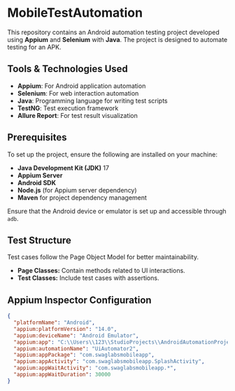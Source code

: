 # MobileTestAutomation

This repository contains an Android automation testing project developed using **Appium** and **Selenium** with **Java**. The project is designed to automate testing for an APK.

## Tools & Technologies Used

- **Appium**: For Android application automation
- **Selenium**: For web interaction automation
- **Java**: Programming language for writing test scripts
- **TestNG**: Test execution framework
- **Allure Report**: For test result visualization

## Prerequisites

To set up the project, ensure the following are installed on your machine:

- **Java Development Kit (JDK)** 17
- **Appium Server**
- **Android SDK**
- **Node.js** (for Appium server dependency)
- **Maven** for project dependency management

Ensure that the Android device or emulator is set up and accessible through `adb`.

## Test Structure

Test cases follow the Page Object Model for better maintainability.
- **Page Classes:** Contain methods related to UI interactions.
- **Test Classes:** Include test cases with assertions.

## Appium Inspector Configuration
```json
{
  "platformName": "Android",
  "appium:platformVersion": "14.0",
  "appium:deviceName": "Android Emulator",
  "appium:app": "C:\\Users\\123\\StudioProjects\\AndroidAutomationProject\\apk\\demo.apk",
  "appium:automationName": "UiAutomator2",
  "appium:appPackage": "com.swaglabsmobileapp",
  "appium:appActivity": "com.swaglabsmobileapp.SplashActivity",
  "appium:appWaitActivity": "com.swaglabsmobileapp.*",
  "appium:appWaitDuration": 30000
}
